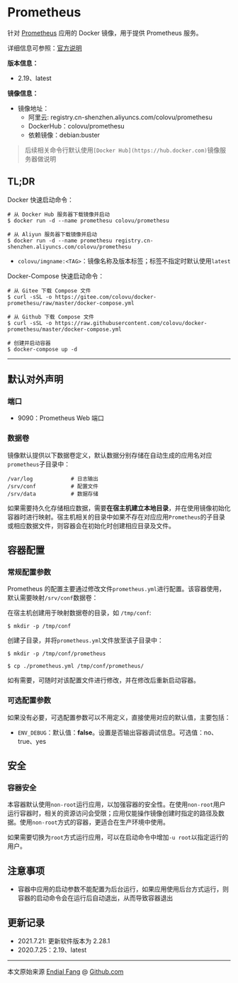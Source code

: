 # Prometheus

针对 [Prometheus](https://prometheus.io) 应用的 Docker 镜像，用于提供 Prometheus 服务。

详细信息可参照：[官方说明](https://prometheus.io/docs/introduction/overview/)

**版本信息：**

- 2.19、latest

**镜像信息：**

* 镜像地址：
  - 阿里云: registry.cn-shenzhen.aliyuncs.com/colovu/promethesu
  - DockerHub：colovu/promethesu
  * 依赖镜像：debian:buster

> 后续相关命令行默认使用`[Docker Hub](https://hub.docker.com)`镜像服务器做说明



## TL;DR

Docker 快速启动命令：

```shell
# 从 Docker Hub 服务器下载镜像并启动
$ docker run -d --name promethesu colovu/promethesu

# 从 Aliyun 服务器下载镜像并启动
$ docker run -d --name promethesu registry.cn-shenzhen.aliyuncs.com/colovu/promethesu
```

- `colovu/imgname:<TAG>`：镜像名称及版本标签；标签不指定时默认使用`latest`




Docker-Compose 快速启动命令：

```shell
# 从 Gitee 下载 Compose 文件
$ curl -sSL -o https://gitee.com/colovu/docker-promethesu/raw/master/docker-compose.yml

# 从 Github 下载 Compose 文件
$ curl -sSL -o https://raw.githubusercontent.com/colovu/docker-promethesu/master/docker-compose.yml

# 创建并启动容器
$ docker-compose up -d
```



---



## 默认对外声明

### 端口

- 9090：Prometheus Web 端口

### 数据卷

镜像默认提供以下数据卷定义，默认数据分别存储在自动生成的应用名对应`prometheus`子目录中：

```shell
/var/log			# 日志输出
/srv/conf			# 配置文件
/srv/data			# 数据存储
```

如果需要持久化存储相应数据，需要**在宿主机建立本地目录**，并在使用镜像初始化容器时进行映射。宿主机相关的目录中如果不存在对应应用`Prometheus`的子目录或相应数据文件，则容器会在初始化时创建相应目录及文件。



## 容器配置

### 常规配置参数

Prometheus 的配置主要通过修改文件`prometheus.yml`进行配置。该容器使用，默认需要映射`/srv/conf`数据卷：

在宿主机创建用于映射数据卷的目录，如 `/tmp/conf`:

```shell
$ mkdir -p /tmp/conf
```

创建子目录，并将`prometheus.yml`文件放至该子目录中：

```shell
$ mkdir -p /tmp/conf/prometheus

$ cp ./prometheus.yml /tmp/conf/prometheus/
```

如有需要，可随时对该配置文件进行修改，并在修改后重新启动容器。



### 可选配置参数

如果没有必要，可选配置参数可以不用定义，直接使用对应的默认值，主要包括：

- `ENV_DEBUG`：默认值：**false**。设置是否输出容器调试信息。可选值：no、true、yes




## 安全

### 容器安全

本容器默认使用`non-root`运行应用，以加强容器的安全性。在使用`non-root`用户运行容器时，相关的资源访问会受限；应用仅能操作镜像创建时指定的路径及数据。使用`non-root`方式的容器，更适合在生产环境中使用。



如果需要切换为`root`方式运行应用，可以在启动命令中增加`-u root`以指定运行的用户。



## 注意事项

- 容器中应用的启动参数不能配置为后台运行，如果应用使用后台方式运行，则容器的启动命令会在运行后自动退出，从而导致容器退出



## 更新记录

- 2021.7.21: 更新软件版本为 2.28.1
- 2020.7.25：2.19、latest



----

本文原始来源 [Endial Fang](https://github.com/colovu) @ [Github.com](https://github.com)
